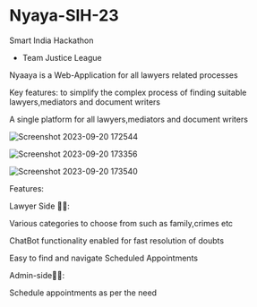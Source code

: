 # Nyaya-SIH-23
Smart India Hackathon
- Team Justice League

Nyaaya is a Web-Application for all lawyers related processes

Key features:
to simplify the complex process of finding suitable lawyers,mediators and document writers

A single platform for all lawyers,mediators and document writers

![Screenshot 2023-09-20 172544](https://github.com/srcode03/Nyaaya_SIH/assets/99495910/3d7a2e42-6bb5-4b45-ba01-27ce07371148)

![Screenshot 2023-09-20 173356](https://github.com/srcode03/Nyaaya_SIH/assets/99495910/023f3b35-6f5e-4ec2-973a-5f9b77588e79)

![Screenshot 2023-09-20 173540](https://github.com/srcode03/Nyaaya_SIH/assets/99495910/91da2dc5-8e30-4268-a187-4c28995dd20e)

Features:

Lawyer Side 👨‍🎓:

Various categories to choose from such as family,crimes etc

ChatBot functionality enabled for fast resolution of doubts

Easy to find and navigate Scheduled Appointments 


Admin-side👨‍💻:

Schedule appointments as per the need 









